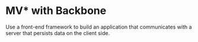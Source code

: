 # MV* with Backbone

Use a front-end framework to build an application that communicates
with a server that persists data on the client side.
